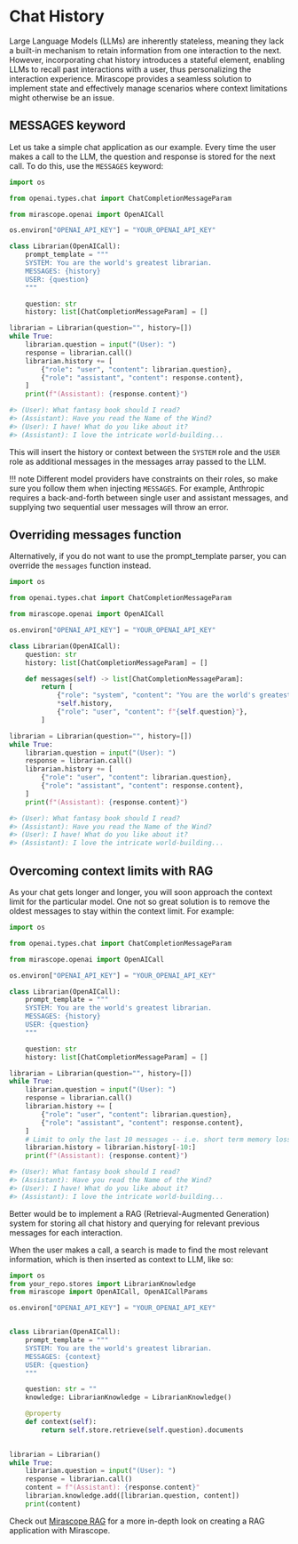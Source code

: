 # Chat History

Large Language Models (LLMs) are inherently stateless, meaning they lack a built-in mechanism to retain information from one interaction to the next. However, incorporating chat history introduces a stateful element, enabling LLMs to recall past interactions with a user, thus personalizing the interaction experience. Mirascope provides a seamless solution to implement state and effectively manage scenarios where context limitations might otherwise be an issue.

## MESSAGES keyword

Let us take a simple chat application as our example. Every time the user makes a call to the LLM, the question and response is stored for the next call. To do this, use the `MESSAGES` keyword:

```python hl_lines="12"
import os

from openai.types.chat import ChatCompletionMessageParam

from mirascope.openai import OpenAICall

os.environ["OPENAI_API_KEY"] = "YOUR_OPENAI_API_KEY"

class Librarian(OpenAICall):
    prompt_template = """
    SYSTEM: You are the world's greatest librarian.
    MESSAGES: {history}
    USER: {question}
    """

    question: str
    history: list[ChatCompletionMessageParam] = []

librarian = Librarian(question="", history=[])
while True:
    librarian.question = input("(User): ")
    response = librarian.call()
    librarian.history += [
        {"role": "user", "content": librarian.question},
        {"role": "assistant", "content": response.content},
    ]
    print(f"(Assistant): {response.content}")

#> (User): What fantasy book should I read?
#> (Assistant): Have you read the Name of the Wind?
#> (User): I have! What do you like about it?
#> (Assistant): I love the intricate world-building...
```

This will insert the history or context between the `SYSTEM` role and the `USER` role as additional messages in the messages array passed to the LLM.

!!! note
    Different model providers have constraints on their roles, so make sure you follow them when injecting `MESSAGES`. For example, Anthropic requires a back-and-forth between single user and assistant messages, and supplying two sequential user messages will throw an error.

## Overriding messages function

Alternatively, if you do not want to use the prompt_template parser, you can override the `messages` function instead.

```python hl_lines="16"
import os

from openai.types.chat import ChatCompletionMessageParam

from mirascope.openai import OpenAICall

os.environ["OPENAI_API_KEY"] = "YOUR_OPENAI_API_KEY"

class Librarian(OpenAICall):
    question: str
    history: list[ChatCompletionMessageParam] = []

    def messages(self) -> list[ChatCompletionMessageParam]:
        return [
            {"role": "system", "content": "You are the world's greatest librarian."},
            *self.history,
            {"role": "user", "content": f"{self.question}"},
        ]

librarian = Librarian(question="", history=[])
while True:
    librarian.question = input("(User): ")
    response = librarian.call()
    librarian.history += [
        {"role": "user", "content": librarian.question},
        {"role": "assistant", "content": response.content},
    ]
    print(f"(Assistant): {response.content}")

#> (User): What fantasy book should I read?
#> (Assistant): Have you read the Name of the Wind?
#> (User): I have! What do you like about it?
#> (Assistant): I love the intricate world-building...
```

## Overcoming context limits with RAG

As your chat gets longer and longer, you will soon approach the context limit for the particular model. One not so great solution is to remove the oldest messages to stay within the context limit. For example:

```python hl_lines="28"
import os

from openai.types.chat import ChatCompletionMessageParam

from mirascope.openai import OpenAICall

os.environ["OPENAI_API_KEY"] = "YOUR_OPENAI_API_KEY"

class Librarian(OpenAICall):
    prompt_template = """
    SYSTEM: You are the world's greatest librarian.
    MESSAGES: {history}
    USER: {question}
    """

    question: str
    history: list[ChatCompletionMessageParam] = []

librarian = Librarian(question="", history=[])
while True:
    librarian.question = input("(User): ")
    response = librarian.call()
    librarian.history += [
        {"role": "user", "content": librarian.question},
        {"role": "assistant", "content": response.content},
    ]
    # Limit to only the last 10 messages -- i.e. short term memory loss
    librarian.history = librarian.history[-10:]
    print(f"(Assistant): {response.content}")

#> (User): What fantasy book should I read?
#> (Assistant): Have you read the Name of the Wind?
#> (User): I have! What do you like about it?
#> (Assistant): I love the intricate world-building...
```

Better would be to implement a RAG (Retrieval-Augmented Generation) system for storing all chat history and querying for relevant previous messages for each interaction.

When the user makes a call, a search is made to find the most relevant information, which is then inserted as context to LLM, like so:

```python
import os
from your_repo.stores import LibrarianKnowledge
from mirascope import OpenAICall, OpenAICallParams

os.environ["OPENAI_API_KEY"] = "YOUR_OPENAI_API_KEY"


class Librarian(OpenAICall):
    prompt_template = """
    SYSTEM: You are the world's greatest librarian.
    MESSAGES: {context}
    USER: {question}
    """

    question: str = ""
    knowledge: LibrarianKnowledge = LibrarianKnowledge()

    @property
    def context(self):
        return self.store.retrieve(self.question).documents
        

librarian = Librarian()
while True:
    librarian.question = input("(User): ")
    response = librarian.call()
    content = f"(Assistant): {response.content}"
    librarian.knowledge.add([librarian.question, content])
    print(content)
```

Check out [Mirascope RAG](./rag_(retrieval_augmented_generation).md) for a more in-depth look on creating a RAG application with Mirascope.
